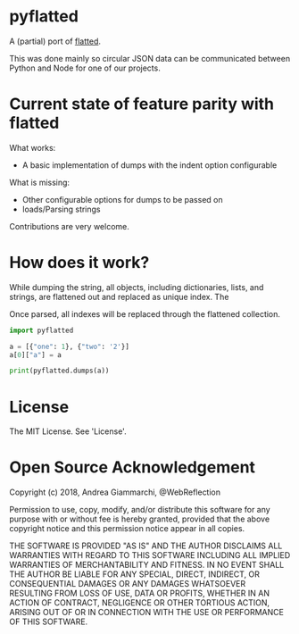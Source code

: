 # pyflatted
A (partial) port of [flatted](https://github.com/WebReflection/flatted).

This was done mainly so circular JSON data can be communicated between Python and Node for one of our projects.

# Current state of feature parity with flatted
What works:
* A basic implementation of dumps with the indent option configurable

What is missing:
* Other configurable options for dumps to be passed on
* loads/Parsing strings

Contributions are very welcome.

# How does it work?
While dumping the string, all objects, including dictionaries, lists, and strings, are flattened out and replaced as unique index. The

Once parsed, all indexes will be replaced through the flattened collection.

```python
import pyflatted

a = [{"one": 1}, {"two": '2'}]
a[0]["a"] = a

print(pyflatted.dumps(a))
```

# License
The MIT License. See 'License'.

# Open Source Acknowledgement
Copyright (c) 2018, Andrea Giammarchi, @WebReflection

Permission to use, copy, modify, and/or distribute this software for any
purpose with or without fee is hereby granted, provided that the above
copyright notice and this permission notice appear in all copies.

THE SOFTWARE IS PROVIDED "AS IS" AND THE AUTHOR DISCLAIMS ALL WARRANTIES WITH
REGARD TO THIS SOFTWARE INCLUDING ALL IMPLIED WARRANTIES OF MERCHANTABILITY
AND FITNESS. IN NO EVENT SHALL THE AUTHOR BE LIABLE FOR ANY SPECIAL, DIRECT,
INDIRECT, OR CONSEQUENTIAL DAMAGES OR ANY DAMAGES WHATSOEVER RESULTING FROM
LOSS OF USE, DATA OR PROFITS, WHETHER IN AN ACTION OF CONTRACT, NEGLIGENCE
OR OTHER TORTIOUS ACTION, ARISING OUT OF OR IN CONNECTION WITH THE USE OR
PERFORMANCE OF THIS SOFTWARE.